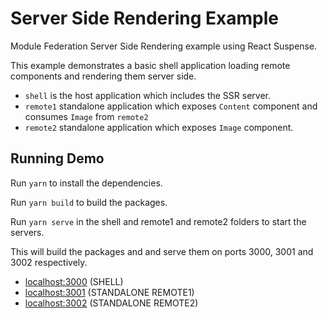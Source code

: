 # Server Side Rendering Example

Module Federation Server Side Rendering example using React Suspense.

This example demonstrates a basic shell application loading remote components and rendering them server side.

- `shell` is the host application which includes the SSR server.
- `remote1` standalone application which exposes `Content` component and consumes `Image` from `remote2`
- `remote2` standalone application which exposes `Image` component.

## Running Demo

Run `yarn` to install the dependencies.

Run `yarn build` to build the packages.

Run `yarn serve` in the shell and remote1 and remote2 folders to start the servers.

This will build the packages and and serve them on ports 3000, 3001 and 3002 respectively.

- [localhost:3000](http://localhost:3000/) (SHELL)
- [localhost:3001](http://localhost:3001/) (STANDALONE REMOTE1)
- [localhost:3002](http://localhost:3002/) (STANDALONE REMOTE2)
